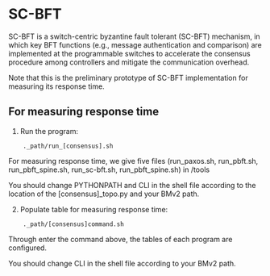 # SC-BFT
SC-BFT is a switch-centric byzantine fault tolerant (SC-BFT) mechanism, in which key BFT functions (e.g., message authentication and comparison) are implemented at the programmable switches to accelerate the consensus procedure among controllers and mitigate the communication overhead.

Note that this is the preliminary prototype of SC-BFT implementation for measuring its response time.

## For measuring response time
1. Run the program: 
```
    ._path/run_[consensus].sh
```
  For measuring response time, we give five files (run_paxos.sh, run_pbft.sh, run_pbft_spine.sh, run_sc-bft.sh, run_pbft_spine.sh) in /tools
  
  You should change PYTHONPATH and CLI in the shell file according to the location of the [consensus]\_topo.py and your BMv2 path.

2. Populate table for measuring response time:
```
    ._path/[consensus]command.sh
```
 Through enter the command above, the tables of each program are configured. 
 
 You should change CLI in the shell file according to your BMv2 path.
 
